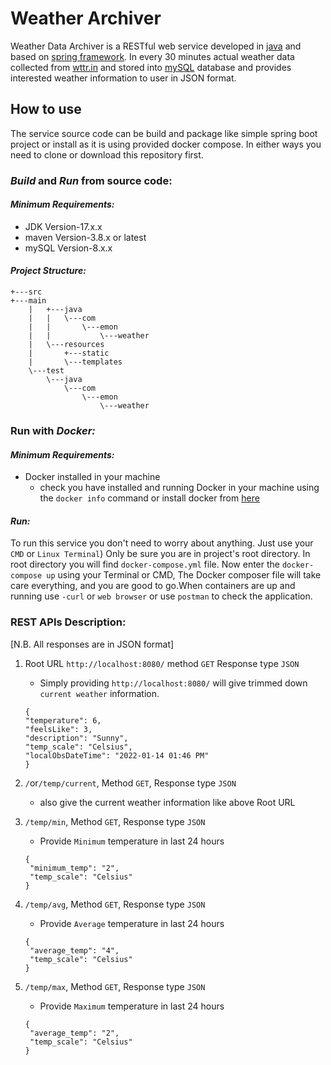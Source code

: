 # Weather Archiver

Weather Data Archiver is a RESTful web service developed in [java](https://www.java.com) and based on [spring framework](https://www.spring.io).
In every 30 minutes actual weather data collected from [wttr.in](https://www.wttr.in/) and stored into [mySQL](https://www.mysql.com/) database and provides interested weather information to user in JSON format.

## How to use


The service source code can be build and package like simple spring boot project or install as it is using provided docker compose. In either ways you need to clone or download this repository first.
### ***Build*** and ***Run*** from source code:
#### ***Minimum Requirements:***
* JDK Version-17.x.x
* maven Version-3.8.x or latest
* mySQL Version-8.x.x

#### ***Project Structure:***
```
+---src
+---main
    |   +---java
    |   |   \---com
    |   |       \---emon
    |   |           \---weather
    |   \---resources
    |       +---static
    |       \---templates
    \---test
        \---java
            \---com
                \---emon
                    \---weather
```
### Run with ***Docker:*** 
#### ***Minimum Requirements:***
* Docker installed in your machine 
  * check you have installed and running Docker in your machine using the ```docker info``` command or install docker from [here](https://www.docker.com/)
#### ***Run:***
To run this service you don't need to worry about anything. Just use your ```CMD``` or ```Linux Terminal```) Only be sure you are in project's root directory. In root directory you will find ```docker-compose.yml``` 
file. Now enter the `docker-compose up` using your Terminal or CMD, The Docker composer file will take care everything, and you are good to go.When containers are up and running use `-curl` or `web browser` or use `postman` to check the application.

### REST APIs Description:
[N.B. All responses are in JSON format]
1. Root URL `http://localhost:8080/` method `GET` Response type `JSON`
   * Simply providing `http://localhost:8080/` will give trimmed down `current weather` information.
    ```
   {
    "temperature": 6,
    "feelsLike": 3,
    "description": "Sunny",
    "temp_scale": "Celsius",
    "localObsDateTime": "2022-01-14 01:46 PM"
   }
   ```
2. `/`or`/temp/current`, Method `GET`, Response type `JSON`
   * also give the current weather information like above Root URL

  
3. `/temp/min`, Method `GET`, Response type `JSON`
   * Provide `Minimum` temperature in last 24 hours
   ```
   {
    "minimum_temp": "2",
    "temp_scale": "Celsius"
   }
   ```

4. `/temp/avg`, Method `GET`, Response type `JSON`
   * Provide `Average` temperature in last 24 hours
   ```
   {
    "average_temp": "4",
    "temp_scale": "Celsius"
   }
   ```
5. `/temp/max`, Method `GET`, Response type `JSON`
   * Provide `Maximum` temperature in last 24 hours
   ```
   {
    "average_temp": "2",
    "temp_scale": "Celsius"
   }
   ```
